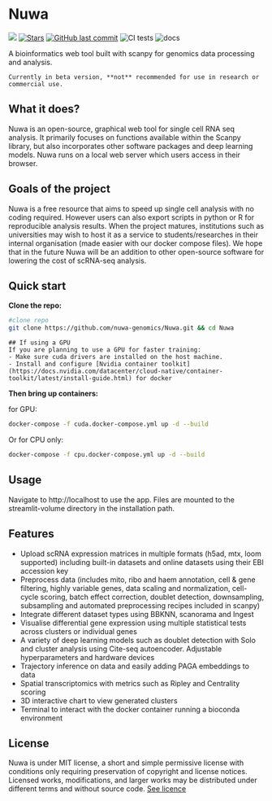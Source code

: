 # Nuwa

[![](https://dcbadge.vercel.app/api/server/wBDavdWp8n)](https://discord.gg/wBDavdWp8n)
[![Stars](https://img.shields.io/github/stars/nuwa-genomics/nuwa?logo=GitHub&color=yellow)](https://github.com/nuwa-genomics/nuwa/stargazers)
[![GitHub last commit](https://img.shields.io/github/last-commit/Nuwa-genomics/Nuwa)](https://github.com/Nuwa-genomics/Nuwa/pulse)
![CI tests](https://github.com/nuwa-genomics/nuwa/actions/workflows/run_tests.yml/badge.svg?branch=main)
![docs](https://github.com/nuwa-genomics/nuwa/actions/workflows/jekyll-gh-pages.yml/badge.svg?branch=main)

A bioinformatics web tool built with scanpy for genomics data processing and analysis.

```warning
Currently in beta version, **not** recommended for use in research or commercial use.
```

## What it does?

Nuwa is an open-source, graphical web tool for single cell RNA seq analysis. It primarily focuses on functions available within the Scanpy library, but also incorporates other software packages and deep learning models. Nuwa runs on a local web server which users access in their browser. 

## Goals of the project

Nuwa is a free resource that aims to speed up single cell analysis with no coding required. However users can also export scripts in python or R for reproducible analysis results. When the project matures, institutions such as universities may wish to host it as a service to students/researches in their internal organisation (made easier with our docker compose files). We hope that in the future Nuwa will be an addition to other open-source software for lowering the cost of scRNA-seq analysis. 

## Quick start

**Clone the repo:**

```bash
#clone repo
git clone https://github.com/nuwa-genomics/Nuwa.git && cd Nuwa
```

```note
## If using a GPU
If you are planning to use a GPU for faster training:
- Make sure cuda drivers are installed on the host machine.
- Install and configure [Nvidia container toolkit](https://docs.nvidia.com/datacenter/cloud-native/container-toolkit/latest/install-guide.html) for docker
```

**Then bring up containers:**

for GPU:
```bash
docker-compose -f cuda.docker-compose.yml up -d --build
```

Or for CPU only:
```bash
docker-compose -f cpu.docker-compose.yml up -d --build
```

## Usage

Navigate to http://localhost to use the app. Files are mounted to the streamlit-volume directory in the installation path.

## Features

- Upload scRNA expression matrices in multiple formats (h5ad, mtx, loom supported) including built-in datasets and online datasets using their EBI accession key
- Preprocess data (includes mito, ribo and haem annotation, cell & gene filtering, highly variable genes, data scaling and normalization, cell-cycle scoring, batch effect correction, doublet detection, downsampling, subsampling and automated preprocessing recipes included in scanpy)
- Integrate different dataset types using BBKNN, scanorama and Ingest
- Visualise differential gene expression using multiple statistical tests across clusters or individual genes
- A variety of deep learning models such as doublet detection with Solo and cluster analysis using Cite-seq autoencoder. Adjustable hyperparameters and hardware devices
- Trajectory inference on data and easily adding PAGA embeddings to data
- Spatial transcriptomics with metrics such as Ripley and Centrality scoring
- 3D interactive chart to view generated clusters
- Terminal to interact with the docker container running a bioconda environment


## License

Nuwa is under MIT license, a short and simple permissive license with conditions only requiring preservation of copyright and license notices. Licensed works, modifications, and larger works may be distributed under different terms and without source code. [See licence](https://github.com/ch1ru/Nuwa/blob/main/LICENSE)
